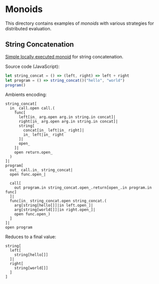 # Monoids

This directory contains examples of _monoids_ with various strategies for distributed evaluation.

## String Concatenation

[Simple locally executed monoid](https://github.com/ambientsprotocol/roam-examples/blob/master/monoids/locally-evaluated-string-concat.amb) for string concatenation.

Source code (JavaScript):

```javascript
let string_concat = () => (left, right) => left + right
let program = () => string_concat()("hello", "world")
program()
```

Ambients encoding:

```
string_concat[
  in_ call.open call.(
    func[
      left[in_ arg.open arg.in string.in concat]|
      right[in_ arg.open arg.in string.in concat]|
      string[
        concat[in_ left|in_ right]|
        in_ left|in_ right
      ]|
      open_
    ]|
    open return.open_
  )
]|
program[
  out_ call.in_ string_concat|
  open func.open_|

  call[
    out program.in string_concat.open_.return[open_.in program.in func]
  ]|
  func[in_ string_concat.open string_concat.(
    arg[string[hello[]]|in left.open_]|
    arg[string[world[]]|in right.open_]|
    open func.open_)
  ]
]|
open program
```

Reduces to a final value:

```
string[
  left[
    string[hello[]]
  ]|
  right[
    string[world[]]
  ]
]
```
